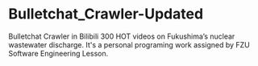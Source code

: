 # Bulletchat_Crawler-Updated
Bulletchat Crawler in Bilibili 300 HOT videos on Fukushima’s nuclear wastewater discharge. It's a personal programing work assigned by FZU Software Engineering Lesson.
